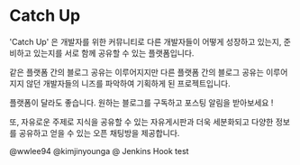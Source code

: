 # Catch Up

'Catch Up' 은 개발자를 위한 커뮤니티로 다른 개발자들이 어떻게 성장하고 있는지, 준비하고 있는지를 서로 함께 공유할 수 있는 플랫폼입니다.

같은 플랫폼 간의 블로그 공유는 이루어지지만 다른 플랫폼 간의 블로그 공유는 이루어지지 않던 개발자들의 니즈를 파악하여 기획하게 된 프로젝트입니다.

플랫폼이 달라도 좋습니다. 원하는 블로그를 구독하고 포스팅 알림을 받아보세요 !

또, 자유로운 주제로 지식을 공유할 수 있는 자유게시판과 더욱 세분화되고 다양한 정보를 공유하고 얻을 수 있는 오픈 채팅방을 제공합니다.

@wwlee94 @kimjinyounga
@ Jenkins Hook test